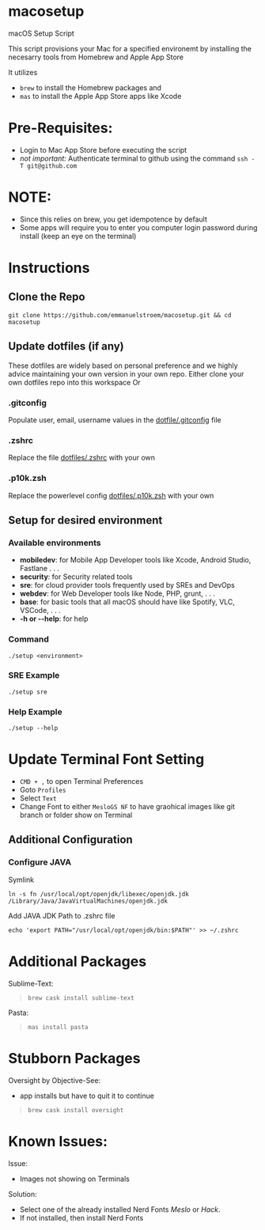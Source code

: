 # macosetup
macOS Setup Script

This script provisions your Mac for a specified environemt by installing the necesarry tools from Homebrew and Apple App Store

It utilizes
- `brew` to install the Homebrew packages and
- `mas` to install the Apple App Store apps like Xcode

# Pre-Requisites:
- Login to Mac App Store before executing the script
- *not important:* Authenticate terminal to github using the command `ssh -T git@github.com`

# NOTE:
- Since this relies on brew, you get idempotence by default
- Some apps will require you to enter you computer login password during install (keep an eye on the terminal)

# Instructions
## Clone the Repo
```
git clone https://github.com/emmanuelstroem/macosetup.git && cd macosetup
```

## Update dotfiles (if any)
These dotfiles are widely based on personal preference and we highly advice maintaining your own version in your own repo.
Either clone your own dotfiles repo into this workspace
Or
### **.gitconfig**
Populate user, email, username values in the [dotfile/.gitconfig](dotfiles/.gitconfig) file

### **.zshrc**
Replace the file [dotfiles/.zshrc](dotfiles/.zshrc) with your own

### .p10k.zsh
Replace the powerlevel config [dotfiles/.p10k.zsh](dotfiles/.p10k.zsh) with your own

## Setup for desired environment
### Available environments
- **mobiledev**: for Mobile App Developer tools like Xcode, Android Studio, Fastlane . . .
- **security**: for Security related tools
- **sre**: for cloud provider tools frequently used by SREs and DevOps
- **webdev**:  for Web Developer tools like Node, PHP, grunt, . . .
- **base**: for basic tools that all macOS should have like Spotify, VLC, VSCode, . . .
- **-h or --help**: for help

### Command
```
./setup <environment>
```

### SRE Example
```
./setup sre
```

### Help Example
```
./setup --help
```

# Update Terminal Font Setting
- `CMD + ,` to open Terminal Preferences
- Goto `Profiles`
- Select `Text`
- Change Font to either `MesloGS NF` to have graohical images like git branch or folder show on Terminal

## Additional Configuration
### Configure JAVA
Symlink
```
ln -s fn /usr/local/opt/openjdk/libexec/openjdk.jdk /Library/Java/JavaVirtualMachines/openjdk.jdk
```

Add JAVA JDK Path to .zshrc file
```
echo 'export PATH="/usr/local/opt/openjdk/bin:$PATH"' >> ~/.zshrc
```

# Additional Packages
Sublime-Text:
>`brew cask install sublime-text`

Pasta:
>`mas install pasta`



# Stubborn Packages
Oversight by Objective-See:
- app installs but have to quit it to continue
>`brew cask install oversight`


# Known Issues:
Issue:
- Images not showing on Terminals

Solution:
- Select one of the already installed Nerd Fonts *Meslo*  or *Hack*.
- If not installed, then install Nerd Fonts

